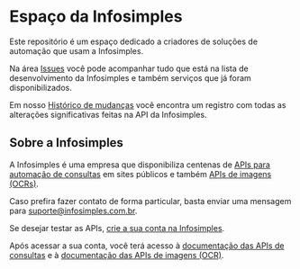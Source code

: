 # Espaço da Infosimples

Este repositório é um espaço dedicado a criadores de soluções de automação que usam a Infosimples.

Na área [Issues](https://github.com/infosimples/infosimples/issues) você pode acompanhar tudo que está na lista
de desenvolvimento da Infosimples e também serviços que já foram disponibilizados.

Em nosso [Histórico de mudanças](https://api.infosimples.com/mudancas) você encontra um registro com todas as alterações significativas feitas na API da Infosimples.

## Sobre a Infosimples

A Infosimples é uma empresa que disponibiliza centenas de [APIs para automação de consultas](https://infosimples.com/consultas/) em sites públicos e também [APIs de imagens (OCRs)](https://infosimples.com/imagens/).

Caso prefira fazer contato de forma particular, basta enviar uma mensagem para suporte@infosimples.com.br.

Se desejar testar as APIs, [crie a sua conta na Infosimples](https://api.infosimples.com/cadastro).

Após acessar a sua conta, você terá acesso à [documentação das APIs de consultas](https://api.infosimples.com/consultas/docs) e à [documentação das APIs de imagens (OCR)](https://api.infosimples.com/imagens/docs).
